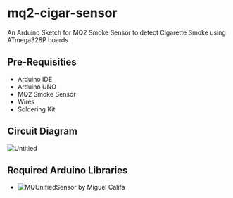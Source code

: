 # mq2-cigar-sensor
An Arduino Sketch for MQ2 Smoke Sensor to detect Cigarette Smoke using ATmega328P boards

## Pre-Requisities
- Arduino IDE
- Arduino UNO
- MQ2 Smoke Sensor
- Wires
- Soldering Kit

## Circuit Diagram
![Untitled](https://github.com/SpaciousCoder78/mq2-cigar-sensor/assets/88923986/83c0bd0a-ab0d-42c0-a4d0-b16bef363787)

## Required Arduino Libraries
- ![MQUnifiedSensor](https://github.com/miguel5612/MQSensorsLib) by Miguel Califa 
